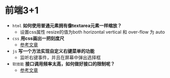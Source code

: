 # 前端3+1
- `html` **如何使用普通元素拥有像textarea元素一样缩放？**
    - 设置css属性 resize的值为both horizontal vertical 和 over-flow 为 auto
- `css` **用css画出一把刻度尺**
    - [参考文章](https://blog.csdn.net/weixin_34038293/article/details/92011231)
- `js` **写一个方法实现自定义右键菜单的功能**
    - 监听右键事件，并且在屏幕中弹出选择框
- `软技能` **接口调用频率太高，如何做好接口的限制呢？**
    - [参考文章](https://www.jianshu.com/p/9b652ae64c49)